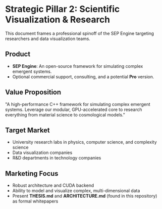 # Strategic Pillar 2: Scientific Visualization & Research

This document frames a professional spinoff of the SEP Engine targeting researchers and data visualization teams.

## Product
- **SEP Engine**: An open-source framework for simulating complex emergent systems.
- Optional commercial support, consulting, and a potential **Pro** version.

## Value Proposition
"A high-performance C++ framework for simulating complex emergent systems. Leverage our modular, GPU-accelerated core to research everything from material science to cosmological models."

## Target Market
- University research labs in physics, computer science, and complexity science
- Data visualization companies
- R&D departments in technology companies

## Marketing Focus
- Robust architecture and CUDA backend
- Ability to model and visualize complex, multi-dimensional data
- Present **THESIS.md** and **ARCHITECTURE.md** (found in this repository) as formal whitepapers
